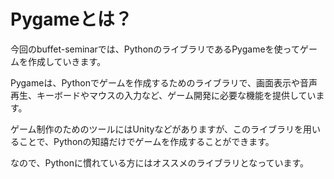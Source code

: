 # Pygameとは？

今回のbuffet-seminarでは、PythonのライブラリであるPygameを使ってゲームを作成していきます。

Pygameは、Pythonでゲームを作成するためのライブラリで、画面表示や音声再生、キーボードやマウスの入力など、ゲーム開発に必要な機能を提供しています。

ゲーム制作のためのツールにはUnityなどがありますが、このライブラリを用いることで、Pythonの知譆だけでゲームを作成することができます。

なので、Pythonに慣れている方にはオススメのライブラリとなっています。